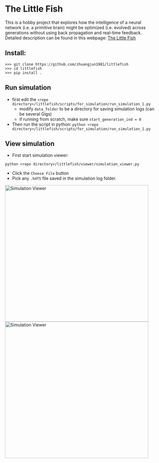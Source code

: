 # The Little Fish
This is a hobby project that explores how the intelligence of a neural network (i.e. a primitive brain) might be optimized (i.e. evolved) across generations without using back propagation and real-time feedback.   
Detailed description can be found in this webpage: [The Little Fish](https://sites.google.com/view/thelittlefish/home)

## Install:
```
>>> git clone https://github.com/zhuangjun1981/littlefish
>>> cd littlefish
>>> pip install .
```

## Run simulation
- first edit the `<repo directory>/littlefish/scripts/for_simulation/run_simulation_1.py`
  - modify `data_folder` to be a directory for saving simulation logs (can be several Gigs) 
  - if running from scratch, make sure `start_generation_ind = 0`
- Then run the script in python:
  ```python <repo directory>/littlefish/scripts/for_simulation/run_simulation_1.py```

## View simulation
- First start simulation viewer:
```
python <repo directory>/littlefish/viewer/simulation_viewer.py
```

- Click the `Choose File` button 
- Pick any `.hdf5` file saved in the simulation log folder.  

<img src="littlefish/scripts/for_webpage/media/simulation_viewer_unloaded.jpg" alt="Simulation Viewer" width="474" height="450"> <img src="littlefish/scripts/for_webpage/media/simulation_viewer_loaded.jpg" alt="Simulation Viewer" width="474" height="450">  


